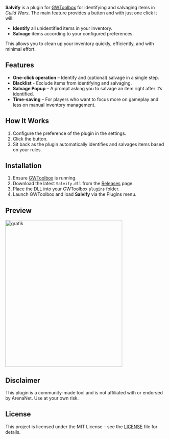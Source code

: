 **Salvify** is a plugin for [GWToolbox](https://github.com/gwdevhub/GWToolboxpp) for identifying and salvaging items in *Guild Wars*. The main feature provides a button and with just one click it will:

- **Identify** all unidentified items in your inventory.
- **Salvage** items according to your configured preferences.

This allows you to clean up your inventory quickly, efficiently, and with minimal effort.


## Features

- **One-click operation** – Identify and (optional) salvage in a single step.
- **Blacklist** - Exclude items from identifying and salvaging.
- **Salvage Popup** – A prompt asking you to salvage an item right after it’s identified.
- **Time-saving** – For players who want to focus more on gameplay and less on manual inventory management.

## How It Works

1. Configure the preference of the plugin in the settings.
2. Click the button.
3. Sit back as the plugin automatically identifies and salvages items based on your rules.


## Installation

1. Ensure [GWToolbox](https://github.com/gwdevhub/GWToolboxpp) is running.
2. Download the latest `Salvify.dll` from the [Releases](../../releases) page.
3. Place the DLL into your GWToolbox `plugins` folder.
4. Launch GWToolbox and load **Salvify** via the Plugins menu.

## Preview
<img width="366" height="458" alt="grafik" src="https://github.com/user-attachments/assets/03a3c800-44a9-457c-8f04-4609ed346661" />

## Disclaimer

This plugin is a community-made tool and is not affiliated with or endorsed by ArenaNet. Use at your own risk.

## License

This project is licensed under the MIT License – see the [LICENSE](LICENSE) file for details.

